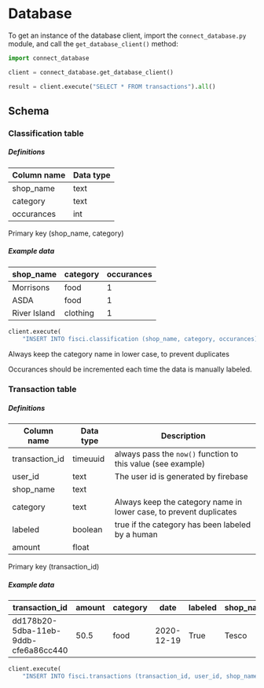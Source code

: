 # Database

To get an instance of the database client, import the `connect_database.py` module, and call
the `get_database_client()` method:

```python
import connect_database

client = connect_database.get_database_client()

result = client.execute("SELECT * FROM transactions").all()
```

## Schema

### Classification table

##### Definitions

| Column name | Data type |
| ----------- | --------- |
| shop_name   | text      |
| category    | text      |
| occurances  | int       |

Primary key (shop_name, category)

##### Example data

| shop_name    | category | occurances |
| ------------ | -------- | ---------- |
| Morrisons    | food     | 1          |
| ASDA         | food     | 1          |
| River Island | clothing | 1          |

```python
client.execute(
    "INSERT INTO fisci.classification (shop_name, category, occurances) VALUES ('Tesco', 'food', 1);")
```

Always keep the category name in lower case, to prevent duplicates

Occurances should be incremented each time the data is manually labeled.

### Transaction table

##### Definitions

| Column name    | Data type | Description                                                        |
| -------------- | --------- | ------------------------------------------------------------------ |
| transaction_id | timeuuid  | always pass the `now()` function to this value (see example)       |
| user_id        | text      | The user id is generated by firebase                               |
| shop_name      | text      |
| category       | text      | Always keep the category name in lower case, to prevent duplicates |
| labeled        | boolean   | true if the category has been labeled by a human                   |
| amount         | float     |

Primary key (transaction_id)

##### Example data

| transaction_id                       | amount | category | date       | labeled | shop_name | user_id |
| ------------------------------------ | ------ | -------- | ---------- | ------- | --------- | ------- |
| dd178b20-5dba-11eb-9ddb-cfe6a86cc440 | 50.5   | food     | 2020-12-19 | True    | Tesco     | userid  |

```python
client.execute(
    "INSERT INTO fisci.transactions (transaction_id, user_id, shop_name, category, labeled, amount, date) VALUES (now(), 'userid', 'Tesco', 'food', true, 50.5, '2020-12-19');")
```
